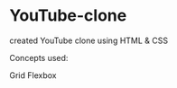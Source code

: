 # YouTube-clone
created YouTube clone using HTML &amp; CSS

Concepts used:
  
  Grid 
  Flexbox
 
 
